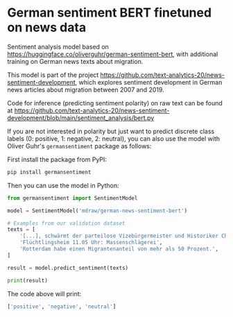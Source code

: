 # German sentiment BERT finetuned on news data

Sentiment analysis model based on https://huggingface.co/oliverguhr/german-sentiment-bert, with additional training on German news texts about migration.

This model is part of the project https://github.com/text-analytics-20/news-sentiment-development, which explores sentiment development in German news articles about migration between 2007 and 2019.

Code for inference (predicting sentiment polarity) on raw text can be found at https://github.com/text-analytics-20/news-sentiment-development/blob/main/sentiment_analysis/bert.py

If you are not interested in polarity but just want to predict discrete class labels (0: positive, 1: negative, 2: neutral), you can also use the model with Oliver Guhr's `germansentiment` package as follows:

First install the package from PyPI:

```bash
pip install germansentiment
```

Then you can use the model in Python:

```python
from germansentiment import SentimentModel

model = SentimentModel('mdraw/german-news-sentiment-bert')

# Examples from our validation dataset
texts = [
    '[...], schwärmt der parteilose Vizebürgermeister und Historiker Christian Matzka von der "tollen Helferszene".',
    'Flüchtlingsheim 11.05 Uhr: Massenschlägerei',
    'Rotterdam habe einen Migrantenanteil von mehr als 50 Prozent.',
]

result = model.predict_sentiment(texts)

print(result)
```

The code above will print:

```python
['positive', 'negative', 'neutral']
```
